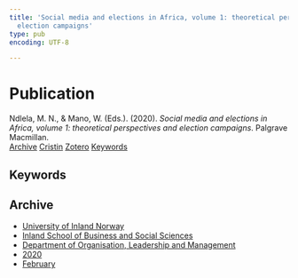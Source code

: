 ```yaml
---
title: 'Social media and elections in Africa, volume 1: theoretical perspectives and
  election campaigns'
type: pub
encoding: UTF-8

---
```

<h1>Publication</h1>
<article id="csl-bib-container-P282R4NA" class="csl-bib-container">
  <div class="csl-bib-body"> <div class="csl-entry">Ndlela, M. N., &#38; Mano, W. (Eds.). (2020). <i>Social media and elections in Africa, volume 1: theoretical perspectives and election campaigns</i>. Palgrave Macmillan.</div> </div>
  <div class="csl-bib-buttons">
    <a href="#taxonomy-article-P282R4NA" alt="archive" class="csl-bib-button">Archive</a>
    <a href="https://app.cristin.no/results/show.jsf?id=1791126" alt="Cristin" class="csl-bib-button">Cristin</a>
    <a href="http://zotero.org/groups/5881554/items/P282R4NA" alt="Zotero" class="csl-bib-button">Zotero</a>
    <a href="#keywords-article-P282R4NA" alt="keywords" class="csl-bib-button">Keywords</a>
  </div>
  <div id="csl-bib-meta-container-P282R4NA"></div>
</article>
<div id="csl-bib-meta-P282R4NA" class="csl-bib-meta">
  <article id="keywords-article-P282R4NA" class="keywords-article">
    <h1>Keywords</h1>
    
  </article>
  <article id="taxonomy-article-P282R4NA" class="taxonomy-article">
    <h1>Archive</h1>
    <ul>
      <li>
        <a href="/en/archive/?key=3DCRN523">University of Inland Norway</a>
      </li>
      <li>
        <a href="/en/archive/?key=DU8Q9LN9">Inland School of Business and Social Sciences</a>
      </li>
      <li>
        <a href="/en/archive/?key=4LUWR3ZM">Department of Organisation, Leadership and Management</a>
      </li>
      <li>
        <a href="/en/archive/?key=L4LD5JU9">2020</a>
      </li>
      <li>
        <a href="/en/archive/?key=AAUEAIFK">February</a>
      </li>
    </ul>
  </article>
</div>
